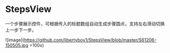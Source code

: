 # StepsView
一个步骤展示控件，可根据传入的标题数组自动生成步骤圆点，支持左右滑动切换上一步下一步。

![image](https://github.com/libertyboy1/StepsView/blob/master/S61206-150505.jpg =100x)
